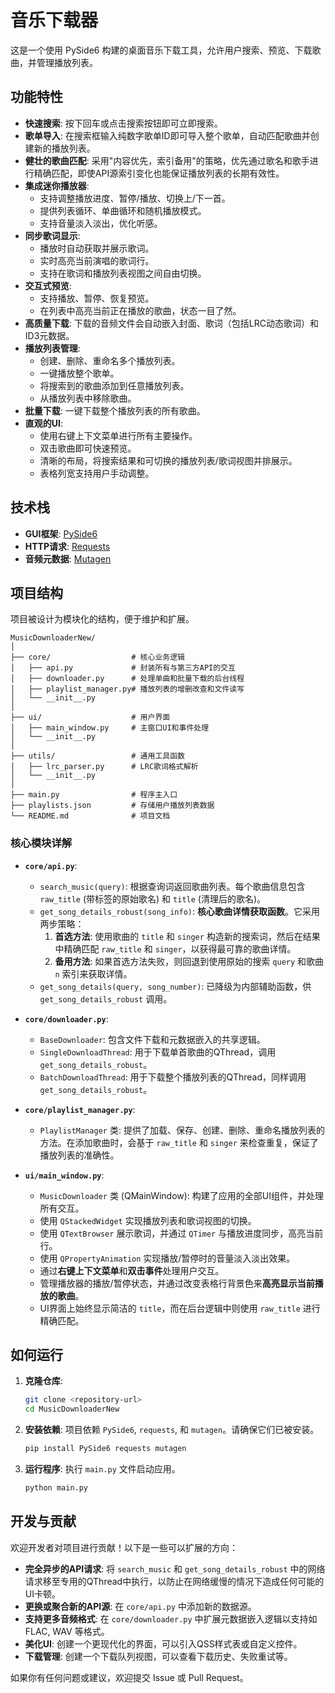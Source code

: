 # 音乐下载器

这是一个使用 PySide6 构建的桌面音乐下载工具，允许用户搜索、预览、下载歌曲，并管理播放列表。

## 功能特性

- **快速搜索**: 按下回车或点击搜索按钮即可立即搜索。
- **歌单导入**: 在搜索框输入纯数字歌单ID即可导入整个歌单，自动匹配歌曲并创建新的播放列表。
- **健壮的歌曲匹配**: 采用"内容优先，索引备用"的策略，优先通过歌名和歌手进行精确匹配，即使API源索引变化也能保证播放列表的长期有效性。
- **集成迷你播放器**: 
  - 支持调整播放进度、暂停/播放、切换上/下一首。
  - 提供列表循环、单曲循环和随机播放模式。
  - 支持音量淡入淡出，优化听感。
- **同步歌词显示**:
  - 播放时自动获取并展示歌词。
  - 实时高亮当前演唱的歌词行。
  - 支持在歌词和播放列表视图之间自由切换。
- **交互式预览**: 
  - 支持播放、暂停、恢复预览。
  - 在列表中高亮当前正在播放的歌曲，状态一目了然。
- **高质量下载**: 下载的音频文件会自动嵌入封面、歌词（包括LRC动态歌词）和ID3元数据。
- **播放列表管理**: 
  - 创建、删除、重命名多个播放列表。
  - 一键播放整个歌单。
  - 将搜索到的歌曲添加到任意播放列表。
  - 从播放列表中移除歌曲。
- **批量下载**: 一键下载整个播放列表的所有歌曲。
- **直观的UI**:
  - 使用右键上下文菜单进行所有主要操作。
  - 双击歌曲即可快速预览。
  - 清晰的布局，将搜索结果和可切换的播放列表/歌词视图并排展示。
  - 表格列宽支持用户手动调整。

## 技术栈

- **GUI框架**: [PySide6](https://www.qt.io/qt-for-python)
- **HTTP请求**: [Requests](https://requests.readthedocs.io/en/latest/)
- **音频元数据**: [Mutagen](https://mutagen.readthedocs.io/en/latest/)

## 项目结构

项目被设计为模块化的结构，便于维护和扩展。

```
MusicDownloaderNew/
│
├── core/                  # 核心业务逻辑
│   ├── api.py             # 封装所有与第三方API的交互
│   ├── downloader.py      # 处理单曲和批量下载的后台线程
│   ├── playlist_manager.py# 播放列表的增删改查和文件读写
│   └── __init__.py
│
├── ui/                    # 用户界面
│   ├── main_window.py     # 主窗口UI和事件处理
│   └── __init__.py
│
├── utils/                 # 通用工具函数
│   ├── lrc_parser.py      # LRC歌词格式解析
│   └── __init__.py
│
├── main.py                # 程序主入口
├── playlists.json         # 存储用户播放列表数据
└── README.md              # 项目文档
```

### 核心模块详解

- **`core/api.py`**:
  - `search_music(query)`: 根据查询词返回歌曲列表。每个歌曲信息包含 `raw_title` (带标签的原始歌名) 和 `title` (清理后的歌名)。
  - `get_song_details_robust(song_info)`: **核心歌曲详情获取函数**。它采用两步策略：
    1.  **首选方法**: 使用歌曲的 `title` 和 `singer` 构造新的搜索词，然后在结果中精确匹配 `raw_title` 和 `singer`，以获得最可靠的歌曲详情。
    2.  **备用方法**: 如果首选方法失败，则回退到使用原始的搜索 `query` 和歌曲 `n` 索引来获取详情。
  - `get_song_details(query, song_number)`: 已降级为内部辅助函数，供 `get_song_details_robust` 调用。

- **`core/downloader.py`**:
  - `BaseDownloader`: 包含文件下载和元数据嵌入的共享逻辑。
  - `SingleDownloadThread`: 用于下载单首歌曲的QThread，调用 `get_song_details_robust`。
  - `BatchDownloadThread`: 用于下载整个播放列表的QThread，同样调用 `get_song_details_robust`。

- **`core/playlist_manager.py`**:
  - `PlaylistManager` 类: 提供了加载、保存、创建、删除、重命名播放列表的方法。在添加歌曲时，会基于 `raw_title` 和 `singer` 来检查重复，保证了播放列表的准确性。

- **`ui/main_window.py`**:
  - `MusicDownloader` 类 (QMainWindow): 构建了应用的全部UI组件，并处理所有交互。
  - 使用 `QStackedWidget` 实现播放列表和歌词视图的切换。
  - 使用 `QTextBrowser` 展示歌词，并通过 `QTimer` 与播放进度同步，高亮当前行。
  - 使用 `QPropertyAnimation` 实现播放/暂停时的音量淡入淡出效果。
  - 通过**右键上下文菜单**和**双击事件**处理用户交互。
  - 管理播放器的播放/暂停状态，并通过改变表格行背景色来**高亮显示当前播放的歌曲**。
  - UI界面上始终显示简洁的 `title`，而在后台逻辑中则使用 `raw_title` 进行精确匹配。

## 如何运行

1.  **克隆仓库**:
    ```bash
    git clone <repository-url>
    cd MusicDownloaderNew
    ```

2.  **安装依赖**:
    项目依赖 `PySide6`, `requests`, 和 `mutagen`。请确保它们已被安装。
    ```bash
    pip install PySide6 requests mutagen
    ```

3.  **运行程序**:
    执行 `main.py` 文件启动应用。
    ```bash
    python main.py
    ```

## 开发与贡献

欢迎开发者对项目进行贡献！以下是一些可以扩展的方向：

- **完全异步的API请求**: 将 `search_music` 和 `get_song_details_robust` 中的网络请求移至专用的QThread中执行，以防止在网络缓慢的情况下造成任何可能的UI卡顿。
- **更换或聚合新的API源**: 在 `core/api.py` 中添加新的数据源。
- **支持更多音频格式**: 在 `core/downloader.py` 中扩展元数据嵌入逻辑以支持如 FLAC, WAV 等格式。
- **美化UI**: 创建一个更现代化的界面，可以引入QSS样式表或自定义控件。
- **下载管理**: 创建一个下载队列视图，可以查看下载历史、失败重试等。

如果你有任何问题或建议，欢迎提交 Issue 或 Pull Request。 